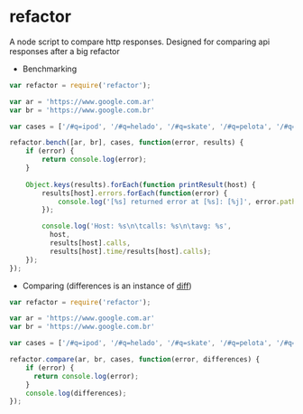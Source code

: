 # refactor
A node script to compare http responses. Designed for comparing api responses after a big refactor

- Benchmarking

```javascript
var refactor = require('refactor');

var ar = 'https://www.google.com.ar'
var br = 'https://www.google.com.br'

var cases = ['/#q=ipod', '/#q=helado', '/#q=skate', '/#q=pelota', '/#q=remera', '/#q=fiat'];

refactor.bench([ar, br], cases, function(error, results) {
    if (error) {
        return console.log(error);
    }
    
    Object.keys(results).forEach(function printResult(host) {
        results[host].errors.forEach(function(error) {
            console.log('[%s] returned error at [%s]: [%j]', error.path, error.host, error.error);
        });

        console.log('Host: %s\n\tcalls: %s\n\tavg: %s', 
          host,
          results[host].calls,
          results[host].time/results[host].calls);
    });
});
```

- Comparing (differences is an instance of [diff](https://github.com/flitbit/diff#differences))

```javascript
var refactor = require('refactor');

var ar = 'https://www.google.com.ar'
var br = 'https://www.google.com.br'

var cases = ['/#q=ipod', '/#q=helado', '/#q=skate', '/#q=pelota', '/#q=remera', '/#q=fiat'];

refactor.compare(ar, br, cases, function(error, differences) {
    if (error) {
      return console.log(error);
    }
    console.log(differences);
});
```

